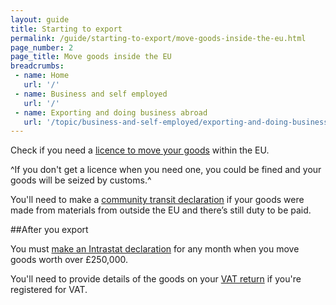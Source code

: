 ```yaml
---
layout: guide
title: Starting to export
permalink: /guide/starting-to-export/move-goods-inside-the-eu.html
page_number: 2
page_title: Move goods inside the EU
breadcrumbs:
 - name: Home
   url: '/'
 - name: Business and self employed
   url: '/'
 - name: Exporting and doing business abroad
   url: '/topic/business-and-self-employed/exporting-and-doing-business-abroad.html'   
---
```


Check if you need a [licence to move your goods](/guide/starting-to-export/export-licences.html) within the EU.

^If you don't get a licence when you need one, you could be fined and your goods will be seized by customs.^

You'll need to make a [community transit declaration](/guide/move-goods-eu/when-to-make-declaration.html) if your goods were made from materials from outside the EU and there’s still duty to be paid.

##After you export

You must [make an Intrastat declaration](/guide/report-moved-goods-intrastat/when-you-must-register.html) for any month when you move goods worth over £250,000.

You'll need to provide details of the goods on your [VAT return](/vat-returns) if you're registered for VAT.

